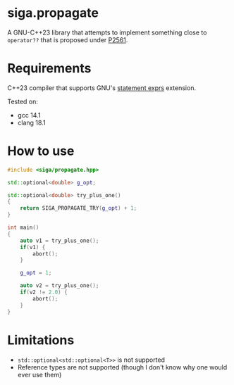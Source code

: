 # siga.propagate

A GNU-C++23 library that attempts to implement something close to `operator??` that is proposed under [P2561](https://www.open-std.org/jtc1/sc22/wg21/docs/papers/2023/p2561r2.html).

# Requirements

C++23 compiler that supports GNU's [statement exprs](https://gcc.gnu.org/onlinedocs/gcc/Statement-Exprs.html) extension.

Tested on:
* gcc 14.1
* clang 18.1

# How to use

```cpp
#include <siga/propagate.hpp>

std::optional<double> g_opt;

std::optional<double> try_plus_one()
{
    return SIGA_PROPAGATE_TRY(g_opt) + 1;
}

int main()
{
    auto v1 = try_plus_one();
    if(v1) {
        abort();
    }

    g_opt = 1;

    auto v2 = try_plus_one();
    if(v2 != 2.0) {
        abort();
    }
}
```

# Limitations

* `std::optional<std::optional<T>>` is not supported
* Reference types are not supported (though I don't know why one would ever use them)
